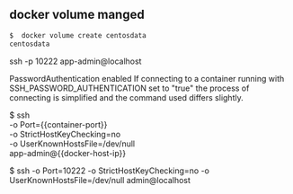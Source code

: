 
## docker volume manged

```bash
$  docker volume create centosdata
centosdata

```




ssh -p 10222 app-admin@localhost

PasswordAuthentication enabled
If connecting to a container running with SSH_PASSWORD_AUTHENTICATION set to "true" the process of connecting is simplified and the command used differs slightly.

$ ssh \
  -o Port={{container-port}} \
  -o StrictHostKeyChecking=no \
  -o UserKnownHostsFile=/dev/null \
  app-admin@{{docker-host-ip}}

$ ssh -o Port=10222 -o StrictHostKeyChecking=no -o UserKnownHostsFile=/dev/null admin@localhost

